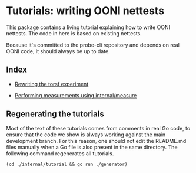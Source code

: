 # Tutorials: writing OONI nettests

This package contains a living tutorial explaining how to write OONI
nettests. The code in here is based on existing nettests.

Because it's committed to the probe-cli repository and depends on
real OONI code, it should always be up to date.

## Index

- [Rewriting the torsf experiment](experiment/torsf/)

- [Performing measurements using internal/measure](measure)

## Regenerating the tutorials

Most of the text of these tutorials comes from comments in real
Go code, to ensure that the code we show is always working against
the main development branch. For this reason, one should not edit
the README.md files manually when a Go file is also present in the
same directory. The following command regenerates all tutorials.

```
(cd ./internal/tutorial && go run ./generator)
```